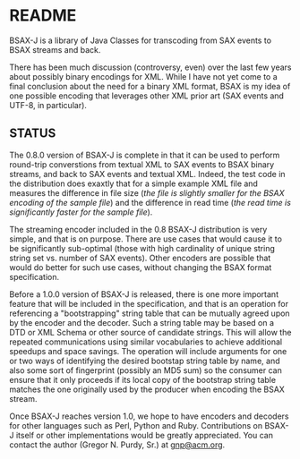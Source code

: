 # README

BSAX-J is a library of Java Classes for transcoding from SAX events to BSAX streams and back.

There has been much discussion (controversy, even) over the last few years about possibly binary encodings for XML. While I have not yet come to a final conclusion about the need for a binary XML format, BSAX is my idea of one possible encoding that leverages other XML prior art (SAX events and UTF-8, in particular).

## STATUS

The 0.8.0 version of BSAX-J is complete in that it can be used to perform round-trip converstions from textual XML to SAX events to BSAX binary streams, and back to SAX events and textual XML. Indeed, the test code in the distribution does exaxtly that for a simple example XML file and measures the difference in file size (*the file is slightly smaller for the BSAX encoding of the sample file*) and the difference in read time (*the read time is significantly faster for the sample file*).

The streaming encoder included in the 0.8 BSAX-J distribution is very simple, and that is on purpose. There are use cases that would cause it to be significantly sub-optimal (those with high cardinality of unique string string set vs. number of SAX events). Other encoders are possible that would do better for such use cases, without changing the BSAX format specification.

Before a 1.0.0 version of BSAX-J is released, there is one more important feature that will be included in the specification, and that is an operation for referencing a "bootstrapping" string table that can be mutually agreed upon by the encoder and the decoder. Such a string table may be based on a DTD or XML Schema or other source of candidate strings. This will allow the repeated communications using similar vocabularies to achieve additional speedups and space savings. The operation will include arguments for one or two ways of identifying the desired bootstap string table by name, and also some sort of fingerprint (possibly an MD5 sum) so the consumer can ensure that it only proceeds if its local copy of the bootstrap string table matches the one originally used by the producer when encoding the BSAX stream.

Once BSAX-J reaches version 1.0, we hope to have encoders and decoders for other languages such as Perl, Python and Ruby. Contributions on BSAX-J itself or other implementations would be greatly appreciated. You can contact the author (Gregor N. Purdy, Sr.) at <gnp@acm.org>.

